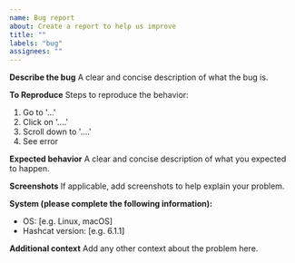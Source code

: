 ```yaml
---
name: Bug report
about: Create a report to help us improve
title: ""
labels: "bug"
assignees: ""
---
```


**Describe the bug**
A clear and concise description of what the bug is.

**To Reproduce**
Steps to reproduce the behavior:

1. Go to '...'
2. Click on '....'
3. Scroll down to '....'
4. See error

**Expected behavior**
A clear and concise description of what you expected to happen.

**Screenshots**
If applicable, add screenshots to help explain your problem.

**System (please complete the following information):**

- OS: [e.g. Linux, macOS]
- Hashcat version: [e.g. 6.1.1]

**Additional context**
Add any other context about the problem here.
